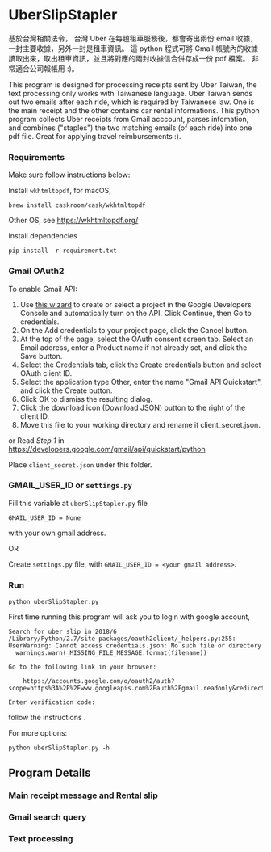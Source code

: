 # UberSlipStapler
基於台灣相關法令，
台灣 Uber 在每趟租車服務後，都會寄出兩份 email 收據，一封主要收據，另外一封是租車資訊。
這 python 程式可將 Gmail 帳號內的收據讀取出來，取出租車資訊，並且將對應的兩封收據信合併存成一份 pdf 檔案。
非常適合公司報帳用 :)。

This program is designed for processing receipts sent by Uber Taiwan, the text processing only works with Taiwanese language.
Uber Taiwan sends out two emails after each ride, which is required by Taiwanese law.
One is the main receipt and the other contains car rental informations.
This python program collects Uber receipts from Gmail acccount, parses infomation, and combines ("staples") the two matching emails (of each ride) into one pdf file. Great for applying travel reimbursements :). 

### Requirements
Make sure follow instructions below:

Install `wkhtmltopdf`, for macOS, 
```
brew install caskroom/cask/wkhtmltopdf
```
Other OS, see https://wkhtmltopdf.org/

Install dependencies
```
pip install -r requirement.txt
```

### Gmail OAuth2
To enable Gmail API:
1. Use [this wizard](https://console.developers.google.com/start/api?id=gmail) to create or select a project in the Google Developers Console and automatically turn on the API. Click Continue, then Go to credentials.
2. On the Add credentials to your project page, click the Cancel button.
3. At the top of the page, select the OAuth consent screen tab. Select an Email address, enter a Product name if not already set, and click the Save button.
4. Select the Credentials tab, click the Create credentials button and select OAuth client ID.
5. Select the application type Other, enter the name "Gmail API Quickstart", and click the Create button.
6. Click OK to dismiss the resulting dialog.
7. Click the download icon (Download JSON) button to the right of the client ID.
8. Move this file to your working directory and rename it client_secret.json.

or Read *Step 1* in https://developers.google.com/gmail/api/quickstart/python

Place `client_secret.json` under this folder.

### GMAIL_USER_ID or `settings.py`
Fill this variable at `uberSlipStapler.py` file
```
GMAIL_USER_ID = None
```
with your own gmail address.

OR

Create `settings.py` file, with `GMAIL_USER_ID = <your gmail address>`.

### Run
```
python uberSlipStapler.py
```
First time running this program will ask you to login with google account, 
```
Search for uber slip in 2018/6
/Library/Python/2.7/site-packages/oauth2client/_helpers.py:255: UserWarning: Cannot access credentials.json: No such file or directory
  warnings.warn(_MISSING_FILE_MESSAGE.format(filename))

Go to the following link in your browser:

    https://accounts.google.com/o/oauth2/auth?scope=https%3A%2F%2Fwww.googleapis.com%2Fauth%2Fgmail.readonly&redirect_ur........

Enter verification code:
```
follow the instructions . 

For more options:
```
python uberSlipStapler.py -h
```

## Program Details

### Main receipt message and Rental slip

### Gmail search query

### Text processing
